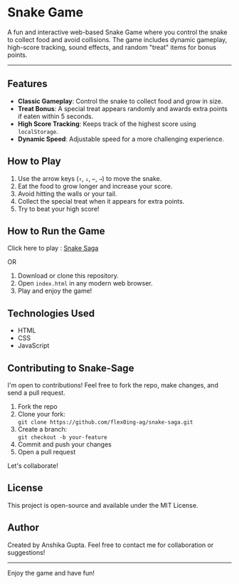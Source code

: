# Snake Game  

A fun and interactive web-based Snake Game where you control the snake to collect food and avoid collisions. The game includes dynamic gameplay, high-score tracking, sound effects, and random "treat" items for bonus points.

---

## Features  
- **Classic Gameplay**: Control the snake to collect food and grow in size.  
- **Treat Bonus**: A special treat appears randomly and awards extra points if eaten within 5 seconds.  
- **High Score Tracking**: Keeps track of the highest score using `localStorage`.   
- **Dynamic Speed**: Adjustable speed for a more challenging experience.  

## How to Play  
1. Use the arrow keys (`↑`, `↓`, `←`, `→`) to move the snake.  
2. Eat the food to grow longer and increase your score.  
3. Avoid hitting the walls or your tail.  
4. Collect the special treat when it appears for extra points.  
5. Try to beat your high score!

## How to Run the Game  
Click here to play : [Snake Saga]( https://flex0ing-ag.github.io/snake-saga/)

OR

1. Download or clone this repository.  
2. Open `index.html` in any modern web browser.  
3. Play and enjoy the game!

## Technologies Used  
- HTML 
- CSS  
- JavaScript

## Contributing to Snake-Sage
I'm open to contributions! Feel free to fork the repo, make changes, and send a pull request.

1. Fork the repo
2. Clone your fork:  
   `git clone https://github.com/flex0ing-ag/snake-saga.git`
3. Create a branch:  
   `git checkout -b your-feature`
4. Commit and push your changes
5. Open a pull request

Let's collaborate!

## License  
This project is open-source and available under the MIT License.

## Author  
Created by Anshika Gupta. Feel free to contact me for collaboration or suggestions!

---

Enjoy the game and have fun!

